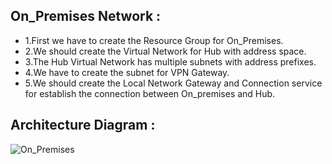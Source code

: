## On_Premises Network :
- 1.First we have to create the Resource Group for On_Premises.
- 2.We should create the Virtual Network for Hub with address space.
- 3.The Hub Virtual Network has multiple subnets with address prefixes.
- 4.We have to create the subnet for VPN Gateway.
- 5.We should create the Local Network Gateway and Connection service for establish the connection between On_premises and Hub.

## Architecture Diagram :
![On_Premises](https://github.com/srinivasan2022/Project/assets/118502121/8476d917-a19f-4ad5-a6cf-323995f9039e)
